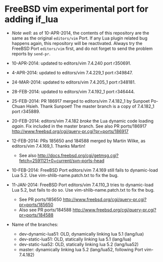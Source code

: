 # FreeBSD vim experimental port for adding if\_lua

* _Note well:_ as of 10-APR-2014, the contents of this repository are the same as the original `editors/vim` Port. If any Lua plugin related bug happens again, this repository will be reactivated.  Always try the FreeBSD Port `editors/vim` first, and do not forget to send the problem reports by `send-pr`.

* 10-APR-2014: updated to editors/vim 7.4.240 port r350691.

* 4-APR-2014: updated to editors/vim 7.4.229\_1 port r349847.

* 24-MAR-2014: updated to editors/vim 7.4.205\_1 port r348181.

* 28-FEB-2014: updated to editors/vim 7.4.192\_1 port r346444.

* 25-FEB-2014: PR 186917 merged to editors/vim 7.4.182\_1 by Sunpoet Po-Chuan Hsieh. Thank Sunpoet! The master branch is a copy of 7.4.182\_1 port r345889.

* 20-FEB-2014: editors/vim 7.4.182 *broke* the Lua dynamic code loading *again*. Fix included in the master branch. See also PR ports/186917 <http://www.freebsd.org/cgi/query-pr.cgi?pr=ports/186917>

* 12-FEB-2014: PRs 185650 and 184588 merged by Martin Wilke, as editors/vim 7.4.169\_1. Thanks Martin!
    * See also <http://docs.freebsd.org/cgi/getmsg.cgi?fetch=2591121+0+current/svn-ports-head>

* 10-FEB-2014: FreeBSD Port editors/vim 7.4.169 still fails to dynamic-load Lua 5.2. Use vim-shlib-name.patch.txt to fix the bug.

* 11-JAN-2014: FreeBSD Port editors/vim 7.4.110\_3 tries to dynamic-load Lua 5.2, but fails to do so. Use vim-shlib-name.patch.txt to fix the bug.
    * See PR ports/185650 <http://www.freebsd.org/cgi/query-pr.cgi?pr=ports/185650>
    * Also see PR ports/184588 <http://www.freebsd.org/cgi/query-pr.cgi?pr=ports/184588>

* Name of the branches:
    * dev-dynamic-lua51: OLD, dynamically linking lua 5.1 (lang/lua)
    * dev-static-lua51: OLD, statically linking lua 5.1 (lang/lua)
    * dev-static-lua52: OLD, statically linking lua 5.2 (lang/lua52)
    * master: dynamically linking lua 5.2 (lang/lua52, following Port vim-7.4.182)
